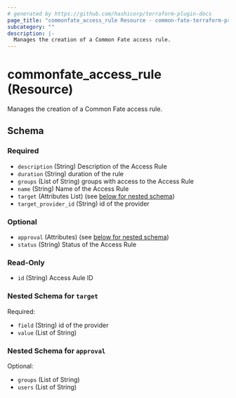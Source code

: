 ```yaml
---
# generated by https://github.com/hashicorp/terraform-plugin-docs
page_title: "commonfate_access_rule Resource - common-fate-terraform-proto"
subcategory: ""
description: |-
  Manages the creation of a Common Fate access rule.
---
```


# commonfate_access_rule (Resource)

Manages the creation of a Common Fate access rule.



<!-- schema generated by tfplugindocs -->
## Schema

### Required

- `description` (String) Description of the Access Rule
- `duration` (String) duration of the rule
- `groups` (List of String) groups with access to the Access Rule
- `name` (String) Name of the Access Rule
- `target` (Attributes List) (see [below for nested schema](#nestedatt--target))
- `target_provider_id` (String) id of the provider

### Optional

- `approval` (Attributes) (see [below for nested schema](#nestedatt--approval))
- `status` (String) Status of the Access Rule

### Read-Only

- `id` (String) Access Aule ID

<a id="nestedatt--target"></a>
### Nested Schema for `target`

Required:

- `field` (String) id of the provider
- `value` (List of String)


<a id="nestedatt--approval"></a>
### Nested Schema for `approval`

Optional:

- `groups` (List of String)
- `users` (List of String)


